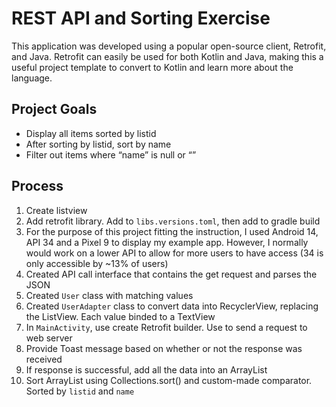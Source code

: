 # REST API and Sorting Exercise

This application was developed using a popular open-source client, Retrofit, and Java. Retrofit can easily be used for both Kotlin and Java, making this a useful project template to convert to Kotlin and learn more about the language.

## Project Goals
- Display all items sorted by listid
- After sorting by listid, sort by name
- Filter out items where “name” is null or “”

## Process
1. Create listview
2. Add retrofit library. Add to ```libs.versions.toml```, then add to gradle build
3. For the purpose of this project fitting the instruction, I used Android 14, API 34 and a Pixel 9 to display my example app. However, I normally would work on a lower API to allow for more users to have access (34 is only accessible by ~13% of users)
5. Created API call interface that contains the get request and parses the JSON
6. Created ```User``` class with matching values
7. Created ```UserAdapter``` class to convert data into RecyclerView, replacing the ListView. Each value binded to a TextView
8. In ```MainActivity```, use create Retrofit builder. Use to send a request to web server
9. Provide Toast message based on whether or not the response was received
10. If response is successful, add all the data into an ArrayList
11. Sort ArrayList using Collections.sort() and custom-made comparator. Sorted by ```listid``` and ```name```
